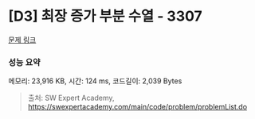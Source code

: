 # [D3] 최장 증가 부분 수열 - 3307 

[문제 링크](https://swexpertacademy.com/main/code/problem/problemDetail.do?contestProbId=AWBOKg-a6l0DFAWr) 

### 성능 요약

메모리: 23,916 KB, 시간: 124 ms, 코드길이: 2,039 Bytes



> 출처: SW Expert Academy, https://swexpertacademy.com/main/code/problem/problemList.do